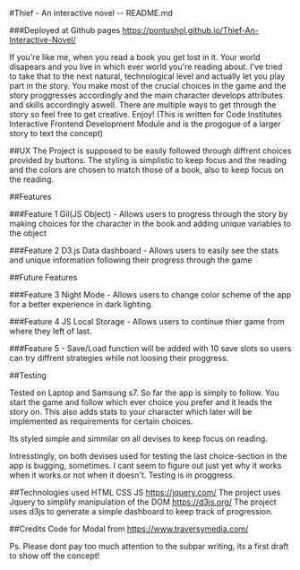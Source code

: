 #Thief - An interactive novel -- README.md

###Deployed at Github pages
https://pontushol.github.io/Thief-An-Interactive-Novel/

If you're like me, when you read a book you get lost in it. Your world disapears 
and you live in which ever world you're reading about. 
I've tried to take that to the next natural, technological level and actually let you play part in the story. 
You make most of the crucial choices in the game and the story proggresses accordingly and the main 
character develops attributes and skills accordingly aswell. 
There are multiple ways to get through the story so feel free to get creative. Enjoy!
(This is written for Code Institutes Interactive Frontend Development Module and is the progogue of a larger story to text the concept)

##UX
The Project is supposed to be easily followed through diffrent choices provided by buttons. The styling is simplistic to keep focus and the reading and the colors are chosen to match those of a book, also to keep focus on the reading. 

##Features

###Feature 1 
Gil(JS Object) - Allows users to progress through the story by making choices for the 
			     character in the book and adding unique variables to the object
           
###Feature 2
D3.js Data dashboard - Allows users to easily see the stats and unique information 
				   following their progress through the game

##Future Features

###Feature 3
Night Mode - Allows users to change color scheme of the app for a better experience in dark lighting. 

###Feature 4
JS Local Storage - Allows users to continue thier game from where they left of last. 

###Feature 5 - Save/Load function will be added with 10 save slots so users can try diffrent strategies while not loosing 
	    their proggress. 
	    
	    
##Testing 

Tested on Laptop and Samsung s7.
So far the app is simply to follow.
You start the game and follow which ever choice you prefer and it leads the story on. 
This also adds stats to your character which later will be implemented as requirements for certain choices.

Its styled simple and simmilar on all devises to keep focus on reading. 

Intresstingly, on both devises used for testing the last choice-section in the app is bugging, sometimes. I cant seem to figure out just yet why it works when it works or not when it doesn't. Testing is in proggress. 


##Technologies used 
HTML
CSS
JS
https://jquery.com/
The project uses Jquery to simplify manipulation of the DOM
https://d3js.org/
The project uses d3js to generate a simple dashboard to keep track of progression.

##Credits 
Code for Modal from https://www.traversymedia.com/



Ps. Please dont pay too much attention to the subpar writing, its a first draft to show off the concept!


